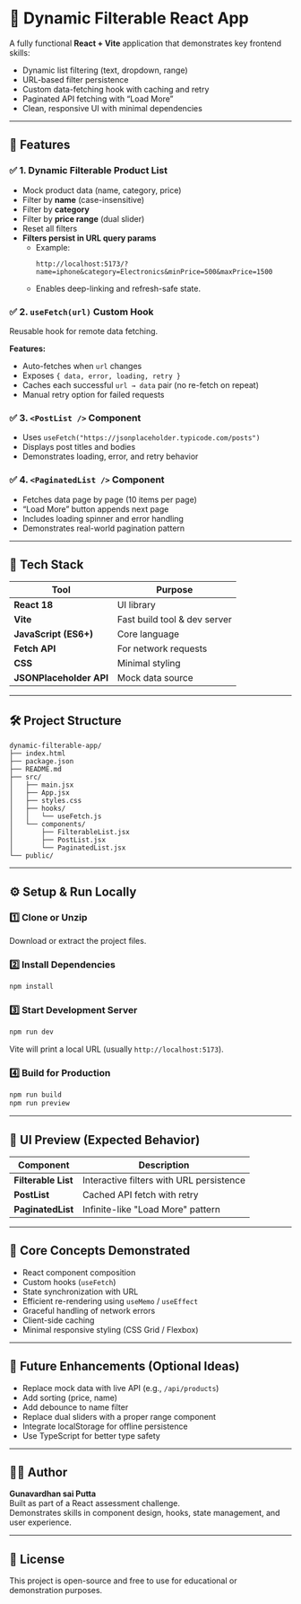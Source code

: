 # 🧩 Dynamic Filterable React App

A fully functional **React + Vite** application that demonstrates key frontend skills:
- Dynamic list filtering (text, dropdown, range)
- URL-based filter persistence
- Custom data-fetching hook with caching and retry
- Paginated API fetching with “Load More”
- Clean, responsive UI with minimal dependencies

---

## 🚀 Features

### ✅ **1. Dynamic Filterable Product List**
- Mock product data (name, category, price)
- Filter by **name** (case-insensitive)
- Filter by **category**
- Filter by **price range** (dual slider)
- Reset all filters
- **Filters persist in URL query params**
  - Example:  
    ```
    http://localhost:5173/?name=iphone&category=Electronics&minPrice=500&maxPrice=1500
    ```
  - Enables deep-linking and refresh-safe state.

### ✅ **2. `useFetch(url)` Custom Hook**
Reusable hook for remote data fetching.

**Features:**
- Auto-fetches when `url` changes
- Exposes `{ data, error, loading, retry }`
- Caches each successful `url → data` pair (no re-fetch on repeat)
- Manual retry option for failed requests

### ✅ **3. `<PostList />` Component**
- Uses `useFetch("https://jsonplaceholder.typicode.com/posts")`
- Displays post titles and bodies
- Demonstrates loading, error, and retry behavior

### ✅ **4. `<PaginatedList />` Component**
- Fetches data page by page (10 items per page)
- “Load More” button appends next page
- Includes loading spinner and error handling
- Demonstrates real-world pagination pattern

---

## 🧠 Tech Stack

| Tool | Purpose |
|------|----------|
| **React 18** | UI library |
| **Vite** | Fast build tool & dev server |
| **JavaScript (ES6+)** | Core language |
| **Fetch API** | For network requests |
| **CSS** | Minimal styling |
| **JSONPlaceholder API** | Mock data source |

---

## 🛠️ Project Structure

```
dynamic-filterable-app/
├── index.html
├── package.json
├── README.md
├── src/
│   ├── main.jsx
│   ├── App.jsx
│   ├── styles.css
│   ├── hooks/
│   │   └── useFetch.js
│   └── components/
│       ├── FilterableList.jsx
│       ├── PostList.jsx
│       └── PaginatedList.jsx
└── public/
```

---

## ⚙️ Setup & Run Locally

### 1️⃣ Clone or Unzip
Download or extract the project files.

### 2️⃣ Install Dependencies
```bash
npm install
```

### 3️⃣ Start Development Server
```bash
npm run dev
```

Vite will print a local URL (usually `http://localhost:5173`).

### 4️⃣ Build for Production
```bash
npm run build
npm run preview
```

---

## 📸 UI Preview (Expected Behavior)

| Component | Description |
|------------|--------------|
| **Filterable List** | Interactive filters with URL persistence |
| **PostList** | Cached API fetch with retry |
| **PaginatedList** | Infinite-like "Load More" pattern |

---

## 🧩 Core Concepts Demonstrated

- React component composition  
- Custom hooks (`useFetch`)  
- State synchronization with URL  
- Efficient re-rendering using `useMemo` / `useEffect`  
- Graceful handling of network errors  
- Client-side caching  
- Minimal responsive styling (CSS Grid / Flexbox)

---

## 🧱 Future Enhancements (Optional Ideas)

- Replace mock data with live API (e.g., `/api/products`)
- Add sorting (price, name)
- Add debounce to name filter
- Replace dual sliders with a proper range component
- Integrate localStorage for offline persistence
- Use TypeScript for better type safety

---

## 👨‍💻 Author

**Gunavardhan sai Putta**  
Built as part of a React assessment challenge.  
Demonstrates skills in component design, hooks, state management, and user experience.

---

## 📄 License

This project is open-source and free to use for educational or demonstration purposes.

